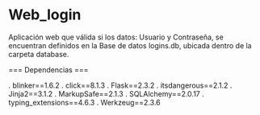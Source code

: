 # Web_login

Aplicación web que válida si los datos: Usuario y Contraseña, se encuentran definidos en la Base de datos logins.db, ubicada dentro de la carpeta database.

 === Dependencias ===

. blinker==1.6.2
. click==8.1.3
. Flask==2.3.2
. itsdangerous==2.1.2
. Jinja2==3.1.2
. MarkupSafe==2.1.3
. SQLAlchemy==2.0.17
. typing_extensions==4.6.3
. Werkzeug==2.3.6
